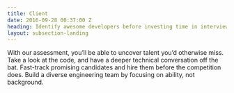 ```yaml
---
title: Client
date: 2016-09-28 00:37:00 Z
heading: Identify awesome developers before investing time in interviews.
layout: subsection-landing
---
```


With our assessment, you’ll be able to uncover talent you’d otherwise miss. Take a look at the code, and have a deeper technical conversation off the bat. Fast-track promising candidates and hire them before the competition does. Build a diverse engineering team by focusing on ability, not background. 